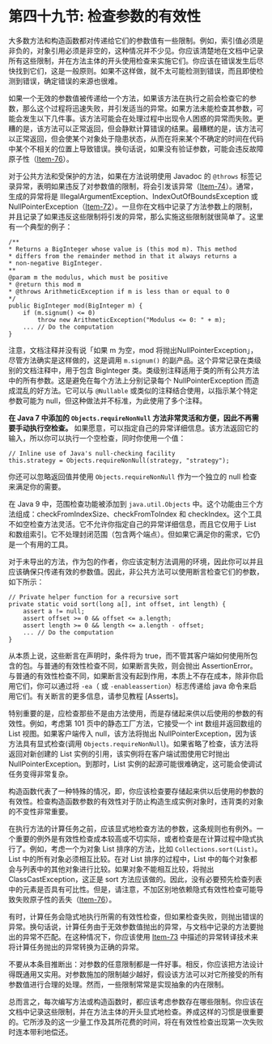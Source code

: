 # 第四十九节: 检查参数的有效性

大多数方法和构造函数都对传递给它们的参数值有一些限制。例如，索引值必须是非负的，对象引用必须是非空的，这种情况并不少见。你应该清楚地在文档中记录所有这些限制，并在方法主体的开头使用检查来实施它们。你应该在错误发生后尽快找到它们，这是一般原则。如果不这样做，就不太可能检测到错误，而且即使检测到错误，确定错误的来源也很难。

如果一个无效的参数值被传递给一个方法，如果该方法在执行之前会检查它的参数，那么这个过程将迅速失败，并引发适当的异常。如果方法未能检查其参数，可能会发生以下几件事。该方法可能会在处理过程中出现令人困惑的异常而失败。更糟的是，该方法可以正常返回，但会静默计算错误的结果。最糟糕的是，该方法可以正常返回，但会使某个对象处于隐患状态，从而在将来某个不确定的时间在代码中某个不相关的位置上导致错误。换句话说，如果没有验证参数，可能会违反故障原子性（[Item-76](../Chapter-10/Chapter-10-Item-76-Strive-for-failure-atomicity)）。

对于公共方法和受保护的方法，如果在方法说明使用 Javadoc 的 `@throws` 标签记录异常，表明如果违反了对参数值的限制，将会引发该异常（[Item-74](../Chapter-10/Chapter-10-Item-74-Document-all-exceptions-thrown-by-each-method)）。通常，生成的异常将是 IllegalArgumentException、IndexOutOfBoundsException 或 NullPointerException（[Item-72](../Chapter-10/Chapter-10-Item-72-Favor-the-use-of-standard-exceptions)）。一旦你在文档中记录了方法参数上的限制，并且记录了如果违反这些限制将引发的异常，那么实施这些限制就很简单了。这里有一个典型的例子：

```
/**
* Returns a BigInteger whose value is (this mod m). This method
* differs from the remainder method in that it always returns a
* non-negative BigInteger.
**
@param m the modulus, which must be positive
* @return this mod m
* @throws ArithmeticException if m is less than or equal to 0
*/
public BigInteger mod(BigInteger m) {
    if (m.signum() <= 0)
        throw new ArithmeticException("Modulus <= 0: " + m);
    ... // Do the computation
}
```

注意，文档注释并没有说「如果 m 为空，mod 将抛出NullPointerException」，尽管方法确实是这样做的，这是调用 `m.signum()` 的副产品。这个异常记录在类级别的文档注释中，用于包含 BigInteger 类。类级别注释适用于类的所有公共方法中的所有参数。这是避免在每个方法上分别记录每个 NullPointerException 而造成混乱的好方法。它可以与 `@Nullable` 或类似的注释结合使用，以指示某个特定参数可能为 null，但这种做法并不标准，为此使用了多个注释。

**在 Java 7 中添加的 `Objects.requireNonNull` 方法非常灵活和方便，因此不再需要手动执行空检查。** 如果愿意，可以指定自己的异常详细信息。该方法返回它的输入，所以你可以执行一个空检查，同时你使用一个值：

```
// Inline use of Java's null-checking facility
this.strategy = Objects.requireNonNull(strategy, "strategy");
```

你还可以忽略返回值并使用 `Objects.requireNonNull` 作为一个独立的 null 检查来满足你的需要。

在 Java 9 中，范围检查功能被添加到 `java.util.Objects` 中。这个功能由三个方法组成：checkFromIndexSize、checkFromToIndex 和 checkIndex。这个工具不如空检查方法灵活。它不允许你指定自己的异常详细信息，而且它仅用于 List 和数组索引。它不处理封闭范围（包含两个端点）。但如果它满足你的需求，它仍是一个有用的工具。

对于未导出的方法，作为包的作者，你应该定制方法调用的环境，因此你可以并且应该确保只传递有效的参数值。因此，非公共方法可以使用断言检查它们的参数，如下所示：

```
// Private helper function for a recursive sort
private static void sort(long a[], int offset, int length) {
    assert a != null;
    assert offset >= 0 && offset <= a.length;
    assert length >= 0 && length <= a.length - offset;
    ... // Do the computation
}
```

从本质上说，这些断言在声明时，条件将为 true，而不管其客户端如何使用所包含的包。与普通的有效性检查不同，如果断言失败，则会抛出 AssertionError。与普通的有效性检查不同，如果断言没有起到作用，本质上不存在成本，除非你启用它们，你可以通过将 `-ea`（ 或 `-enableassertion`）标志传递给 java 命令来启用它们。有关断言的更多信息，请参见教程 [Asserts]。

特别重要的是，应检查那些不是由方法使用，而是存储起来供以后使用的参数的有效性。例如，考虑第 101 页中的静态工厂方法，它接受一个 int 数组并返回数组的 List 视图。如果客户端传入 null，该方法将抛出 NullPointerException，因为该方法具有显式检查(调用 `Objects.requireNonNull`)。如果省略了检查，该方法将返回对新创建的 List 实例的引用，该实例将在客户端试图使用它时抛出 NullPointerException。到那时，List 实例的起源可能很难确定，这可能会使调试任务变得非常复杂。

构造函数代表了一种特殊的情况，即，你应该检查要存储起来供以后使用的参数的有效性。检查构造函数参数的有效性对于防止构造生成实例对象时，违背类的对象的不变性非常重要。

在执行方法的计算任务之前，应该显式地检查方法的参数，这条规则也有例外。一个重要的例外是有效性检查成本较高或不切实际，或者检查是在计算过程中隐式执行了。例如，考虑一个为对象 List 排序的方法，比如 `Collections.sort(List)`。List 中的所有对象必须相互比较。在对 List 排序的过程中，List 中的每个对象都会与列表中的其他对象进行比较。如果对象不能相互比较，将抛出 ClassCastException，这正是 sort 方法应该做的。因此，没有必要预先检查列表中的元素是否具有可比性。但是，请注意，不加区别地依赖隐式有效性检查可能导致失败原子性的丢失（[Item-76](../Chapter-10/Chapter-10-Item-76-Strive-for-failure-atomicity)）。

有时，计算任务会隐式地执行所需的有效性检查，但如果检查失败，则抛出错误的异常。换句话说，计算任务由于无效参数值抛出的异常，与文档中记录的方法要抛出的异常不匹配。在这种情况下，你应该使用 [Item-73](../Chapter-10/Chapter-10-Item-73-Throw-exceptions-appropriate-to-the-abstraction) 中描述的异常转译技术来将计算任务抛出的异常转换为正确的异常。

不要从本条目推断出：对参数的任意限制都是一件好事。相反，你应该把方法设计得既通用又实用。对参数施加的限制越少越好，假设该方法可以对它所接受的所有参数值进行合理的处理。然而，一些限制常常是实现抽象的内在限制。

总而言之，每次编写方法或构造函数时，都应该考虑参数存在哪些限制。你应该在文档中记录这些限制，并在方法主体的开头显式地检查。养成这样的习惯是很重要的。它所涉及的这一少量工作及其所花费的时间，将在有效性检查出现第一次失败时连本带利地偿还。
